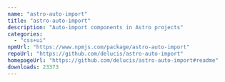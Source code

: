 ```yaml
---
name: "astro-auto-import"
title: "astro-auto-import"
description: "Auto-import components in Astro projects"
categories:
  - "css+ui"
npmUrl: "https://www.npmjs.com/package/astro-auto-import"
repoUrl: "https://github.com/delucis/astro-auto-import"
homepageUrl: "https://github.com/delucis/astro-auto-import#readme"
downloads: 23373
---
```

